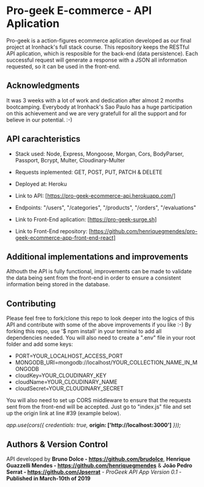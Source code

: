 # Pro-geek E-commerce - API Aplication

Pro-geek is a action-figures ecommerce aplication developed as our final project at Ironhack's full stack course. This repository keeps the RESTful API aplication, which is resposible for the back-end (data persistence).
Each successful request will generate a response with a JSON all information requested, so it can be used in the front-end.

## Acknowledgments

It was 3 weeks with a lot of work and dedication after almost 2 months bootcamping. Everybody at Ironhack's Sao Paulo has a huge participation on this achievement and we are very gratefull for all the support and for believe in our potential. :-)

## API carachteristics

* Stack used: Node, Express, Mongoose, Morgan, Cors, BodyParser, Passport, Bcrypt, Multer, Cloudinary-Multer
* Requests inplemented: GET, POST, PUT, PATCH & DELETE
* Deployed at: Heroku

* Link to API: [https://pro-geek-ecommerce-api.herokuapp.com/]
* Endpoints: "/users", "/categories", "/products", "/orders", "/evaluations"

* Link to Front-End aplication: [https://pro-geek-surge.sh]
* Link to Front-End repository: [https://github.com/henriquegmendes/pro-geek-ecommerce-app-front-end-react]

## Additional implementations and improvements

Althouth the API is fully functional, improvements can be made to validate the data being sent from the front-end in order to ensure a consistent information being stored in the database.

## Contributing

Please feel free to fork/clone this repo to look deeper into the logics of this API and contribute with some of the above improvements if you like :-)
By forking this repo, use '$ npm install' in your terminal to add all dependencies needed. You will also need to create a ".env" file in your root folder and add some keys:
* PORT=YOUR_LOCALHOST_ACCESS_PORT
* MONGODB_URI=mongodb://localhost/YOUR_COLLECTION_NAME_IN_MONGODB
* cloudKey=YOUR_CLOUDINARY_KEY
* cloudName=YOUR_CLOUDINARY_NAME
* cloudSecret=YOUR_CLOUDINARY_SECRET

You will also need to set up CORS middleware to ensure that the requests sent from the front-end will be accepted. Just go to "index.js" file and set up the origin link at line #39 (example below).

*app.use(cors({*
  *credentials: true,*
  **origin: ['http://localhost:3000']**
*}));*

## Authors & Version Control

API developed by **Bruno Dolce - https://github.com/brudolce**, **Henrique Guazzelli Mendes - https://github.com/henriquegmendes** & **João Pedro Serrat - https://github.com/Jpserrat** - *ProGeek API App Version 0.1* - **Published in March-10th of 2019**